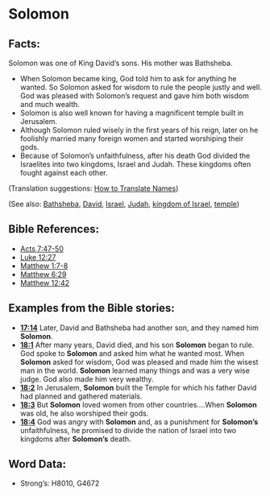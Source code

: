 # Solomon

## Facts:

Solomon was one of King David’s sons. His mother was Bathsheba.

* When Solomon became king, God told him to ask for anything he wanted. So Solomon asked for wisdom to rule the people justly and well. God was pleased with Solomon’s request and gave him both wisdom and much wealth.
* Solomon is also well known for having a magnificent temple built in Jerusalem.
* Although Solomon ruled wisely in the first years of his reign, later on he foolishly married many foreign women and started worshiping their gods.
* Because of Solomon’s unfaithfulness, after his death God divided the Israelites into two kingdoms, Israel and Judah. These kingdoms often fought against each other.

(Translation suggestions: [How to Translate Names](../../translate/translate-names))

(See also: [Bathsheba](../names/bathsheba.md), [David](../names/david.md), [Israel](../kt/israel.md), [Judah](../names/kingdomofjudah.md), [kingdom of Israel](../names/kingdomofisrael.md), [temple](../kt/temple.md))

## Bible References:

* [Acts 7:47-50](rc://en/tn/help/act/07/47)
* [Luke 12:27](rc://en/tn/help/luk/12/27)
* [Matthew 1:7-8](rc://en/tn/help/mat/01/07)
* [Matthew 6:29](rc://en/tn/help/mat/06/29)
* [Matthew 12:42](rc://en/tn/help/mat/12/42)

## Examples from the Bible stories:

* __[17:14](rc://en/tn/help/obs/17/14)__ Later, David and Bathsheba had another son, and they named him __Solomon__.
* __[18:1](rc://en/tn/help/obs/18/01)__ After many years, David died, and his son __Solomon__ began to rule. God spoke to __Solomon__ and asked him what he wanted most. When __Solomon__ asked for wisdom, God was pleased and made him the wisest man in the world. __Solomon__ learned many things and was a very wise judge. God also made him very wealthy.
* __[18:2](rc://en/tn/help/obs/18/02)__ In Jerusalem, __Solomon__ built the Temple for which his father David had planned and gathered materials.
* __[18:3](rc://en/tn/help/obs/18/03)__ But __Solomon__ loved women from other countries.…When __Solomon__ was old, he also worshiped their gods.
* __[18:4](rc://en/tn/help/obs/18/04)__ God was angry with __Solomon__ and, as a punishment for __Solomon’s__ unfaithfulness, he promised to divide the nation of Israel into two kingdoms after __Solomon’s__ death.

## Word Data:

* Strong’s: H8010, G4672
